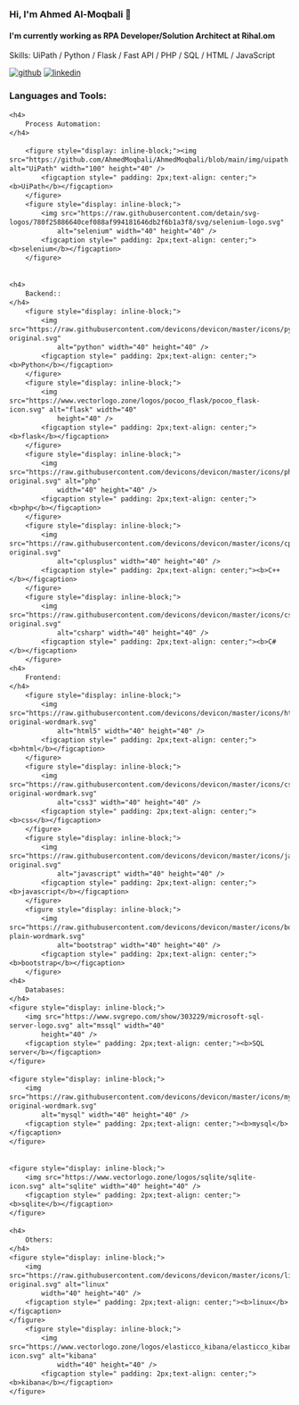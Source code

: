### Hi, I'm Ahmed Al-Moqbali 👋
#### I'm currently working as RPA Developer/Solution Architect at Rihal.om

Skills: UiPath / Python / Flask / Fast API / PHP / SQL / HTML / JavaScript



[<img src='https://cdn.jsdelivr.net/npm/simple-icons@3.0.1/icons/github.svg' alt='github' height='40'>](https://github.com/https://github.com/AhmedMoqbali/)  [<img src='https://cdn.jsdelivr.net/npm/simple-icons@3.0.1/icons/linkedin.svg' alt='linkedin' height='40'>](https://www.linkedin.com/in/https://www.linkedin.com/in/ahmed-al-moqbali//)  
    <h3 align="left">Languages and Tools:</h3>


    <h4>
        Process Automation:
    </h4>

        <figure style="display: inline-block;"><img src="https://github.com/AhmedMoqbali/AhmedMoqbali/blob/main/img/uipath.png" alt="UiPath" width="100" height="40" />
            <figcaption style=" padding: 2px;text-align: center;"><b>UiPath</b></figcaption>
        </figure>
        <figure style="display: inline-block;">
            <img src="https://raw.githubusercontent.com/detain/svg-logos/780f25886640cef088af994181646db2f6b1a3f8/svg/selenium-logo.svg"
                alt="selenium" width="40" height="40" />
            <figcaption style=" padding: 2px;text-align: center;"><b>selenium</b></figcaption>
        </figure>


    <h4>
        Backend::
    </h4>
        <figure style="display: inline-block;">
            <img src="https://raw.githubusercontent.com/devicons/devicon/master/icons/python/python-original.svg"
                alt="python" width="40" height="40" />
            <figcaption style=" padding: 2px;text-align: center;"><b>Python</b></figcaption>
        </figure>
        <figure style="display: inline-block;">
            <img src="https://www.vectorlogo.zone/logos/pocoo_flask/pocoo_flask-icon.svg" alt="flask" width="40"
                height="40" />
            <figcaption style=" padding: 2px;text-align: center;"><b>flask</b></figcaption>
        </figure>
        <figure style="display: inline-block;">
            <img src="https://raw.githubusercontent.com/devicons/devicon/master/icons/php/php-original.svg" alt="php"
                width="40" height="40" />
            <figcaption style=" padding: 2px;text-align: center;"><b>php</b></figcaption>
        </figure>
        <figure style="display: inline-block;">
            <img src="https://raw.githubusercontent.com/devicons/devicon/master/icons/cplusplus/cplusplus-original.svg"
                alt="cplusplus" width="40" height="40" />
            <figcaption style=" padding: 2px;text-align: center;"><b>C++</b></figcaption>
        </figure>
        <figure style="display: inline-block;">
            <img src="https://raw.githubusercontent.com/devicons/devicon/master/icons/csharp/csharp-original.svg"
                alt="csharp" width="40" height="40" />
            <figcaption style=" padding: 2px;text-align: center;"><b>C#</b></figcaption>
        </figure>
    <h4>
        Frontend:
    </h4>
        <figure style="display: inline-block;">
            <img src="https://raw.githubusercontent.com/devicons/devicon/master/icons/html5/html5-original-wordmark.svg"
                alt="html5" width="40" height="40" />
            <figcaption style=" padding: 2px;text-align: center;"><b>html</b></figcaption>
        </figure>
        <figure style="display: inline-block;">
            <img src="https://raw.githubusercontent.com/devicons/devicon/master/icons/css3/css3-original-wordmark.svg"
                alt="css3" width="40" height="40" />
            <figcaption style=" padding: 2px;text-align: center;"><b>css</b></figcaption>
        </figure>
        <figure style="display: inline-block;">
            <img src="https://raw.githubusercontent.com/devicons/devicon/master/icons/javascript/javascript-original.svg"
                alt="javascript" width="40" height="40" />
            <figcaption style=" padding: 2px;text-align: center;"><b>javascript</b></figcaption>
        </figure>
        <figure style="display: inline-block;">
            <img src="https://raw.githubusercontent.com/devicons/devicon/master/icons/bootstrap/bootstrap-plain-wordmark.svg"
                alt="bootstrap" width="40" height="40" />
            <figcaption style=" padding: 2px;text-align: center;"><b>bootstrap</b></figcaption>
        </figure>
    <h4>
        Databases:
    </h4>
    <figure style="display: inline-block;">
        <img src="https://www.svgrepo.com/show/303229/microsoft-sql-server-logo.svg" alt="mssql" width="40"
            height="40" />
        <figcaption style=" padding: 2px;text-align: center;"><b>SQL server</b></figcaption>
    </figure>

    <figure style="display: inline-block;">
        <img src="https://raw.githubusercontent.com/devicons/devicon/master/icons/mysql/mysql-original-wordmark.svg"
            alt="mysql" width="40" height="40" />
        <figcaption style=" padding: 2px;text-align: center;"><b>mysql</b></figcaption>
    </figure>


    <figure style="display: inline-block;">
        <img src="https://www.vectorlogo.zone/logos/sqlite/sqlite-icon.svg" alt="sqlite" width="40" height="40" />
        <figcaption style=" padding: 2px;text-align: center;"><b>sqlite</b></figcaption>
    </figure>

    <h4>
        Others:
    </h4>
    <figure style="display: inline-block;">
        <img src="https://raw.githubusercontent.com/devicons/devicon/master/icons/linux/linux-original.svg" alt="linux"
            width="40" height="40" />
        <figcaption style=" padding: 2px;text-align: center;"><b>linux</b></figcaption>
    </figure>
        <figure style="display: inline-block;">
            <img src="https://www.vectorlogo.zone/logos/elasticco_kibana/elasticco_kibana-icon.svg" alt="kibana"
                width="40" height="40" />
            <figcaption style=" padding: 2px;text-align: center;"><b>kibana</b></figcaption>
    </figure>
